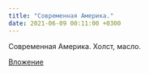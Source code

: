 ```yaml
---
title: "Современная Америка."
date: 2021-06-09 00:11:00 +0300
---
```


Современная Америка.
Холст, масло.

[Вложение](/assets/vk_photos/4/j3u1OT2adOc.jpg)
